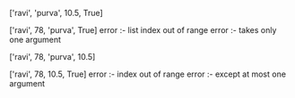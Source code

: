 ['ravi', 'purva', 10.5, True]

['ravi', 78, 'purva', True]
error :- list index out of range
error :- takes only one argument


['ravi', 78, 'purva', 10.5]

['ravi', 78, 10.5, True]
error :- index out of range
error :- except at most one argument
